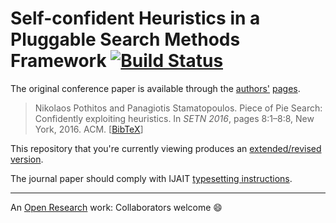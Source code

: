 # Self-confident Heuristics in a Pluggable Search Methods Framework [![Build Status](https://travis-ci.org/pothitos/Pluggable_Search_Methods.svg?branch=master)](https://travis-ci.org/pothitos/Pluggable_Search_Methods)

The original conference paper is available through the
[authors'](http://di.uoa.gr/~pothitos)
[pages](http://di.uoa.gr/~takis/Welcome.html).

> Nikolaos Pothitos and Panagiotis Stamatopoulos. Piece of
> Pie Search: Confidently exploiting heuristics. In _SETN
> 2016_, pages 8:1–8:8, New York, 2016. ACM.
> [[BibTeX](http://cgi.di.uoa.gr/~pothitos/papers/Pothitos2016-PoPS.bib)]

This repository that you're currently viewing produces an
[extended/revised
version](http://cgi.di.uoa.gr/~pothitos/papers/pluggable.pdf).

The journal paper should comply with IJAIT [typesetting
instructions](http://worldscientific.com/sda/1037/ws-ijait.pdf).

---

An [Open
Research](https://gist.github.com/pothitos/ec5f4f66ddd113aea6bac4094690d72e)
work: Collaborators welcome :smile:
